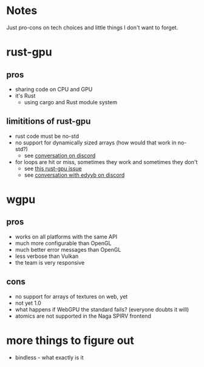 # Notes

Just pro-cons on tech choices and little things I don't want to forget.

# rust-gpu

## pros
* sharing code on CPU and GPU
* it's Rust
  - using cargo and Rust module system

## limititions of rust-gpu
* rust code must be no-std
* no support for dynamically sized arrays (how would that work in no-std?)
  - see [conversation on discord](https://discord.com/channels/750717012564770887/750717499737243679/1091813590400516106)
* for loops are hit or miss, sometimes they work and sometimes they don't
  - see [this rust-gpu issue](https://github.com/EmbarkStudios/rust-gpu/issues/739)
  - see [conversation with edyyb on discord](https://discord.com/channels/750717012564770887/750717499737243679/threads/1092283362217046066)

# wgpu

## pros
* works on all platforms with the same API
* much more configurable than OpenGL
* much better error messages than OpenGL
* less verbose than Vulkan
* the team is very responsive

## cons
* no support for arrays of textures on web, yet
* not yet 1.0
* what happens if WebGPU the standard fails? (everyone doubts it will)
* atomics are not supported in the Naga SPIRV frontend

# more things to figure out
* bindless - what exactly is it
